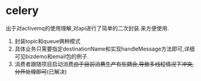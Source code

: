 # celery
出于对activemq的使用理解,对api进行了简单的二次封装.来方便使用.
1. 封装topic和queue俩种模式
2. 具体业务只需要指定destinationName和实现handleMessage方法即可,详细可见bizdemo和email包的例子.
3. 消费者跟随项目启动消费~~由于目前消费生产有些耦合,导致多线程情况下冲突, 分开处理即可~~(已解决)